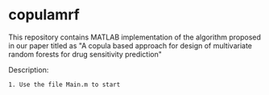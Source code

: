 # copulamrf
This repository contains MATLAB implementation of the algorithm proposed in our paper titled as "A copula based approach for design of multivariate random forests for drug sensitivity prediction"

Description:

	1. Use the file Main.m to start
